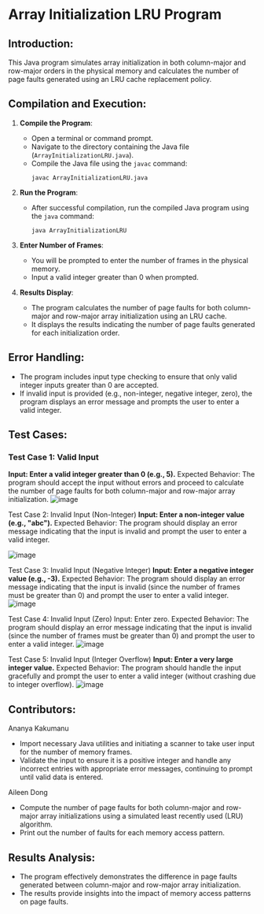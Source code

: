 # Array Initialization LRU Program

## Introduction:

This Java program simulates array initialization in both column-major and row-major orders in the physical memory and calculates the number of page faults generated using an LRU cache replacement policy.

## Compilation and Execution:

1. **Compile the Program**:

   - Open a terminal or command prompt.
   - Navigate to the directory containing the Java file (`ArrayInitializationLRU.java`).
   - Compile the Java file using the `javac` command:
     ```
     javac ArrayInitializationLRU.java
     ```

2. **Run the Program**:

   - After successful compilation, run the compiled Java program using the `java` command:
     ```
     java ArrayInitializationLRU
     ```

3. **Enter Number of Frames**:

   - You will be prompted to enter the number of frames in the physical memory.
   - Input a valid integer greater than 0 when prompted.

4. **Results Display**:
   - The program calculates the number of page faults for both column-major and row-major array initialization using an LRU cache.
   - It displays the results indicating the number of page faults generated for each initialization order.

## Error Handling:

- The program includes input type checking to ensure that only valid integer inputs greater than 0 are accepted.
- If invalid input is provided (e.g., non-integer, negative integer, zero), the program displays an error message and prompts the user to enter a valid integer.

## Test Cases:

### Test Case 1: Valid Input

**Input: Enter a valid integer greater than 0 (e.g., 5).**
Expected Behavior: The program should accept the input without errors and proceed to calculate the number of page faults for both column-major and row-major array initialization.
![image](https://github.com/Ananyakakumanu/521_Proj4/assets/158865231/4d88d0a5-4d50-4dfc-b431-bc6f8798cdf3)

Test Case 2: Invalid Input (Non-Integer)
**Input: Enter a non-integer value (e.g., "abc").**
Expected Behavior: The program should display an error message indicating that the input is invalid and prompt the user to enter a valid integer.

![image](https://github.com/Ananyakakumanu/521_Proj4/assets/158865231/fa93b405-2212-4b52-bc0b-1913bf222c47)

Test Case 3: Invalid Input (Negative Integer)
**Input: Enter a negative integer value (e.g., -3).**
Expected Behavior: The program should display an error message indicating that the input is invalid (since the number of frames must be greater than 0) and prompt the user to enter a valid integer.
![image](https://github.com/Ananyakakumanu/521_Proj4/assets/158865231/b1cdacbd-30b7-4f97-b4aa-63e572c07a7a)

Test Case 4: Invalid Input (Zero)
Input: Enter zero.
Expected Behavior: The program should display an error message indicating that the input is invalid (since the number of frames must be greater than 0) and prompt the user to enter a valid integer.
![image](https://github.com/Ananyakakumanu/521_Proj4/assets/158865231/a5cc741d-9663-4b95-adea-e2bde0deb935)

Test Case 5: Invalid Input (Integer Overflow)
**Input: Enter a very large integer value.**
Expected Behavior: The program should handle the input gracefully and prompt the user to enter a valid integer (without crashing due to integer overflow).
![image](https://github.com/Ananyakakumanu/521_Proj4/assets/158865231/e8a67664-6c5c-47b0-9234-9c4efb6d206c)

## Contributors:

Ananya Kakumanu

- Import necessary Java utilities and initiating a scanner to take user input for the number of memory frames.
- Validate the input to ensure it is a positive integer and handle any incorrect entries with appropriate error messages, continuing to prompt until valid data is entered.

Aileen Dong

- Compute the number of page faults for both column-major and row-major array initializations using a simulated least recently used (LRU) algorithm.
- Print out the number of faults for each memory access pattern.

## Results Analysis:

- The program effectively demonstrates the difference in page faults generated between column-major and row-major array initialization.
- The results provide insights into the impact of memory access patterns on page faults.
